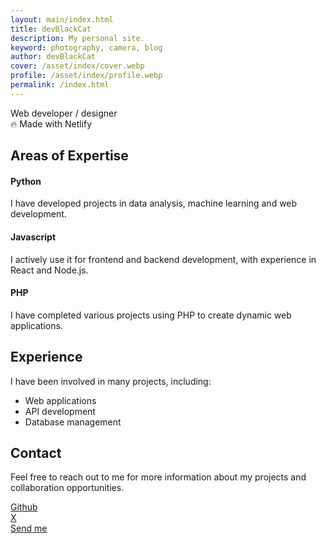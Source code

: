 ```yaml
---
layout: main/index.html
title: devBlackCat
description: My personal site.
keyword: photography, camera, blog
author: devBlackCat
cover: /asset/index/cover.webp
profile: /asset/index/profile.webp
permalink: /index.html
---
```


Web developer / designer <br/>
🔥 Made with Netlify

## Areas of Expertise
#### Python
I have developed projects in data analysis, machine learning and web development.

#### Javascript
I actively use it for frontend and backend development, with experience in React and Node.js.

#### PHP
I have completed various projects using PHP to create dynamic web applications.

## Experience
I have been involved in many projects, including:

- Web applications
- API development
- Database management

## Contact
Feel free to reach out to me for more information about my projects and collaboration opportunities.

<a target='_blank' href='https://github.com/uiframer'>Github</a>
<br/>
<a target='_blank' href='https://x.com/devblackcat'>X</a>
<br/>
<a href='mailto:devblackcat@yahoo.com'>Send me</a>
